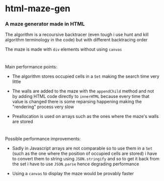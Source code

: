 # html-maze-gen

### A maze generator made in HTML

The algorithm is a recoursive backtracer (even tough i use hunt and kill algorithm terminology in the code) but with different backtracing order

The maze is made with `div` elements without using `canvas`

#

Main performance points:

* The algorithm stores occupied cells in a `Set` making the search time very little

* The walls are added to the maze with the `appendChild` method and not by adding HTML code directly to `innerHTML` because every time that value is changed there is some reparsing happening making the "rendering" process very slow

* Preallocation is used on arrays such as the ones where the maze's walls are stored

#

Possible performance improvements:

* Sadly in Javascript arrays are not comparable so to use them in a `Set` (such as the one where the position of occupied cells are stored) i have to convert them to string using `JSON.stringify` and so to get it back from the set i have to use `JSON.parse` hence degrading performance

* Using a `canvas` to display the maze would be provably faster
